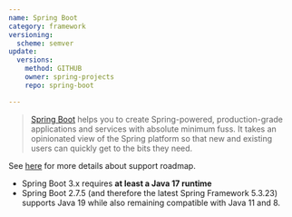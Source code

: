 ```yaml
---
name: Spring Boot
category: framework
versioning:
  scheme: semver
update:
  versions:
    method: GITHUB
    owner: spring-projects
    repo: spring-boot

---
```


> [Spring Boot](https://github.com/spring-projects/spring-boot) helps you to create Spring-powered, production-grade
> applications and services with absolute minimum fuss. It takes an opinionated view of the Spring platform so that new
> and existing users can quickly get to the bits they need.

See [here](https://spring.io/projects/spring-boot#support) for more details about support roadmap.

- Spring Boot 3.x requires **at least a Java 17 runtime**
- Spring Boot 2.7.5 (and therefore the latest Spring Framework 5.3.23) supports Java 19 while also remaining compatible
  with Java 11 and 8.
